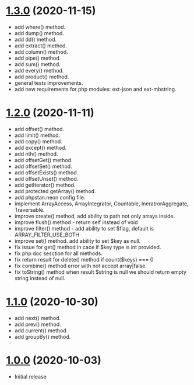 <a name="1.3.0"></a>
# [1.3.0](https://github.com/atomastic/arrays) (2020-11-15)
* add where() method.
* add dump() method.
* add dd() method.
* add extract() method.
* add column() method.
* add pipe() method.
* add sum() method.
* add every() method.
* add product() method.
* general tests improvements.
* add new requirements for php modules: ext-json and ext-mbstring.

<a name="1.2.0"></a>
# [1.2.0](https://github.com/atomastic/arrays) (2020-11-11)
* add offset() method.
* add limit() method.
* add copy() method.
* add except() method.
* add nth() method.
* add offsetGet() method.
* add offsetSet() method.
* add offsetExists() method.
* add offsetUnset() method.
* add getIterator() method.
* add protected getArray() method.
* add phpstan.neon config file.
* implement ArrayAccess, ArrayIntegrator, Countable, IneratrorAggregate, Traversable.
* improve create() method, add ability to path not only arrays inside.
* improve flush() method - return self instead of void
* improve filter() method - add ability to set $flag, default is ARRAY_FILTER_USE_BOTH
* improve set() method. add ability to set $key as null.
* fix issue for get() method in cace if $key type is int provided.
* fix php doc sesction for all methods.
* fix return result for delete() method if count($keys) === 0
* fix combine() method error with not accept array|false.
* fix toString() method when result $string is null we should return empty string instead of null.


<a name="1.1.0"></a>
# [1.1.0](https://github.com/atomastic/arrays) (2020-10-30)
* add next() method.
* add prev() method.
* add current() method.
* add groupBy() method.

<a name="1.0.0"></a>
# [1.0.0](https://github.com/atomastic/arrays) (2020-10-03)
* Initial release
